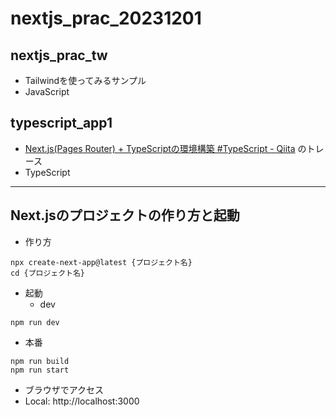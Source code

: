 # nextjs_prac_20231201


## nextjs_prac_tw
- Tailwindを使ってみるサンプル
- JavaScript


## typescript_app1
- [Next.js(Pages Router) + TypeScriptの環境構築 #TypeScript - Qiita](https://qiita.com/konno5757/items/942b32a7e16883ebff48) のトレース
- TypeScript

----
## Next.jsのプロジェクトの作り方と起動
- 作り方
```
npx create-next-app@latest {プロジェクト名}
cd {プロジェクト名}
```

- 起動
  - dev
```
npm run dev
```

  - 本番
```
npm run build
npm run start
```
  - ブラウザでアクセス
  - Local: http://localhost:3000

